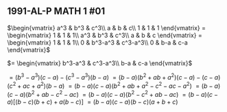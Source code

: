 ## 1991-AL-P MATH 1 #01
$\begin{vmatrix}
a^3 & b^3 & c^3\\
a & b & c\\
1 & 1 & 1
\end{vmatrix} = \begin{vmatrix}
1 & 1 & 1\\ 
a^3 & b^3 & c^3\\
a & b & c
\end{vmatrix} = \begin{vmatrix}
1 & 1 & 1\\ 
0 & b^3-a^3 & c^3-a^3\\
0 & b-a & c-a
\end{vmatrix}$

$= \begin{vmatrix}
b^3-a^3 & c^3-a^3\\
b-a & c-a
\end{vmatrix}$

$=(b^3-a^3)(c-a) - (c^3-a^3)(b-a)$
$=(b-a)(b^2+ab+a^2)(c-a) - (c-a)(c^2+ac+a^2)(b-a)$
$=(b-a)(c-a)(b^2+ab+a^2-c^2-ac-a^2)$
$=(b-a)(c-a)(b^2+ab-c^2-ac)$
$=(b-a)(c-a)(b^2-c^2+ab-ac)$
$=(b-a)(c-a)[(b-c)(b+c)+a(b-c)]$
$=(b-a)(c-a)(b-c)(a+b+c)$

